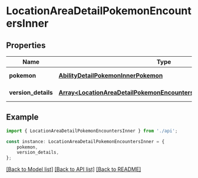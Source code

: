 # LocationAreaDetailPokemonEncountersInner


## Properties

Name | Type | Description | Notes
------------ | ------------- | ------------- | -------------
**pokemon** | [**AbilityDetailPokemonInnerPokemon**](AbilityDetailPokemonInnerPokemon.md) |  | [default to undefined]
**version_details** | [**Array&lt;LocationAreaDetailPokemonEncountersInnerVersionDetailsInner&gt;**](LocationAreaDetailPokemonEncountersInnerVersionDetailsInner.md) |  | [default to undefined]

## Example

```typescript
import { LocationAreaDetailPokemonEncountersInner } from './api';

const instance: LocationAreaDetailPokemonEncountersInner = {
    pokemon,
    version_details,
};
```

[[Back to Model list]](../README.md#documentation-for-models) [[Back to API list]](../README.md#documentation-for-api-endpoints) [[Back to README]](../README.md)
